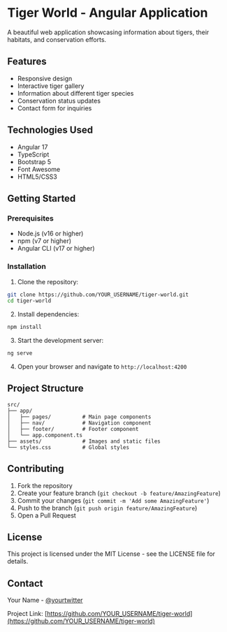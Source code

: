 # Tiger World - Angular Application

A beautiful web application showcasing information about tigers, their habitats, and conservation efforts.

## Features

- Responsive design
- Interactive tiger gallery
- Information about different tiger species
- Conservation status updates
- Contact form for inquiries

## Technologies Used

- Angular 17
- TypeScript
- Bootstrap 5
- Font Awesome
- HTML5/CSS3

## Getting Started

### Prerequisites

- Node.js (v16 or higher)
- npm (v7 or higher)
- Angular CLI (v17 or higher)

### Installation

1. Clone the repository:
```bash
git clone https://github.com/YOUR_USERNAME/tiger-world.git
cd tiger-world
```

2. Install dependencies:
```bash
npm install
```

3. Start the development server:
```bash
ng serve
```

4. Open your browser and navigate to `http://localhost:4200`

## Project Structure

```
src/
├── app/
│   ├── pages/          # Main page components
│   ├── nav/            # Navigation component
│   ├── footer/         # Footer component
│   └── app.component.ts
├── assets/             # Images and static files
└── styles.css          # Global styles
```

## Contributing

1. Fork the repository
2. Create your feature branch (`git checkout -b feature/AmazingFeature`)
3. Commit your changes (`git commit -m 'Add some AmazingFeature'`)
4. Push to the branch (`git push origin feature/AmazingFeature`)
5. Open a Pull Request

## License

This project is licensed under the MIT License - see the LICENSE file for details.

## Contact

Your Name - [@yourtwitter](https://twitter.com/yourtwitter)

Project Link: [https://github.com/YOUR_USERNAME/tiger-world](https://github.com/YOUR_USERNAME/tiger-world)
